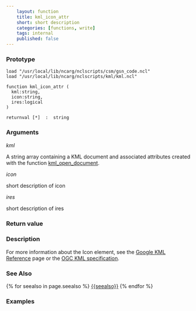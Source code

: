 ```yaml
---
    layout: function
    title: kml_icon_attr
    short: short description
    categories: [functions, write]  
    tags: internal
    published: false
---
```


### Prototype

<pre><code>load "/usr/local/lib/ncarg/nclscripts/csm/gsn_code.ncl"
load "/usr/local/lib/ncarg/nclscripts/kml/kml.ncl"

function kml_icon_attr (
  kml:string,
  icon:string,
  ires:logical
)

returnval [*]  :  string
</code></pre>

### Arguments
*kml*

A string array containing a KML document and associated attributes created with the function [kml_open_document]({{site.base_url}}/functions/kml_open_document.html).

*icon*

short description of icon

*ires*

short description of ires

### Return value

### Description

For more information about the Icon element, see the [Google KML Reference](https://developers.google.com/kml/documentation/kmlreference#icon) page or the [OGC KML specification](http://www.opengeospatial.org/standards/kml/).

### See Also

{% for seealso in page.seealso %}
[{{seealso}}]({{site.base_url}}/functions/{{seealso}}.html)
{% endfor %}

### Examples


